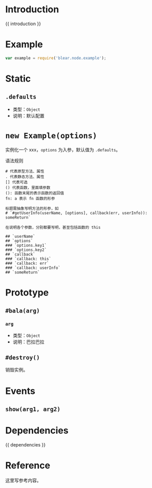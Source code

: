 # Introduction
{{ introduction }}





# Example
```js
var example = require('blear.node.example');
```




# Static
## `.defaults`
- 类型：`Object`
- 说明：默认配置



# `new Example(options)`
实例化一个 xxx，`options` 为入参，默认值为 `.defaults`。


语法规则
```text
# 代表原型方法、属性
. 代表静态方法、属性
[] 代表可选
() 代表函数，里面填参数
(): 函数末尾的表示函数的返回值
fn: a 表示 fn 函数的形参 

标题需抽象写明方法的形参，如
# `#getUserInfo(userName, [options], callback(err, userInfo)): someReturn`

在说明各个参数，分别都要写明，甚至包括函数的 this

## `userName`
## `options`
### `options.key1`
### `options.key2`
## `callback`
### `callback: this`
### `callback: err`
### `callback: userInfo`
## `someReturn`
```




# Prototype

## `#bala(arg)`

### `arg`
- 类型：`Object`
- 说明：巴拉巴拉


## `#destroy()`
销毁实例。


# Events
## `show(arg1, arg2)`






# Dependencies
{{ dependencies }}





# Reference
这里写参考内容。

